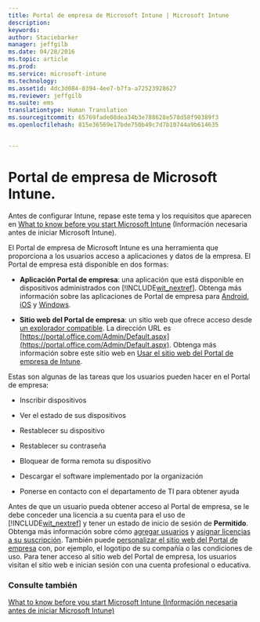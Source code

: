 ```yaml
---
title: Portal de empresa de Microsoft Intune | Microsoft Intune
description: 
keywords: 
author: Staciebarker
manager: jeffgilb
ms.date: 04/28/2016
ms.topic: article
ms.prod: 
ms.service: microsoft-intune
ms.technology: 
ms.assetid: 4dc3d084-0394-4ee7-b7fa-a72523928627
ms.reviewer: jeffgilb
ms.suite: ems
translationtype: Human Translation
ms.sourcegitcommit: 65769fade08dea34b3e788628e578d58f90389f3
ms.openlocfilehash: 815e36569e17bde750b49c7d7b10744a9b614635


---
```


# Portal de empresa de Microsoft Intune.

Antes de configurar Intune, repase este tema y los requisitos que aparecen en [What to know before you start Microsoft Intune](what-to-know-before-you-start-microsoft-intune.md) (Información necesaria antes de iniciar Microsoft Intune).

El Portal de empresa de Microsoft Intune es una herramienta que proporciona a los usuarios acceso a aplicaciones y datos de la empresa. El Portal de empresa está disponible en dos formas:

-   **Aplicación Portal de empresa**: una aplicación que está disponible en dispositivos administrados con [!INCLUDE[wit_nextref](../includes/wit_nextref_md.md)]. Obtenga más información sobre las aplicaciones de Portal de empresa para [Android](/Intune/EndUser/using-your-android-device-with-intune), [iOS](/Intune/EndUser/using-your-ios-or-mac-os-x-device-with-intune) y [Windows](/Intune/EndUser/using-your-windows-device-with-intune).


- **Sitio web del Portal de empresa**: un sitio web que ofrece acceso desde [un explorador compatible](supported-web-browsers.md). La dirección URL es [https://portal.office.com/Admin/Default.aspx](https://portal.office.com/Admin/Default.aspx). Obtenga más información sobre este sitio web en [Usar el sitio web del Portal de empresa de Intune](/Intune/EndUser/using-the-intune-company-portal-website).

Estas son algunas de las tareas que los usuarios pueden hacer en el Portal de empresa:

-   Inscribir dispositivos

-   Ver el estado de sus dispositivos

-   Restablecer su dispositivo

-   Restablecer su contraseña

-   Bloquear de forma remota su dispositivo

-   Descargar el software implementado por la organización

-   Ponerse en contacto con el departamento de TI para obtener ayuda

Antes de que un usuario pueda obtener acceso al Portal de empresa, se le debe conceder una licencia a su cuenta para el uso de [!INCLUDE[wit_nextref](../includes/wit_nextref_md.md)] y tener un estado de inicio de sesión de **Permitido**. Obtenga más información sobre cómo [agregar usuarios](start-with-a-paid-subscription-to-microsoft-intune-step-3.md) y [asignar licencias a su suscripción](start-with-a-paid-subscription-to-microsoft-intune-step-4.md). También puede [personalizar el sitio web del Portal de empresa](start-with-a-paid-subscription-to-microsoft-intune-step-7.md) con, por ejemplo, el logotipo de su compañía o las condiciones de uso. Para tener acceso al sitio web del Portal de empresa, los usuarios visitan el sitio web e inician sesión con una cuenta profesional o educativa.

### Consulte también
[What to know before you start Microsoft Intune (Información necesaria antes de iniciar Microsoft Intune)](what-to-know-before-you-start-microsoft-intune.md)



<!--HONumber=Jun16_HO4-->


